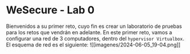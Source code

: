 # WeSecure - Lab 0

Bienvenidos a su primer reto, cuyo fin es crear un laboratorio de pruebas para los retos que vendrán en adelante. En este primer reto, vamos a configurar una red de 3 computadores, dentro del `hypervisor Virtualbox`. El esquema de red es el siguiente:
![[imagenes/2024-06-05_19-04.png]]
